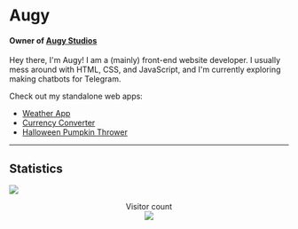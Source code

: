 # Augy
#### Owner of [Augy Studios](https://github.com/augy-studios)

Hey there, I'm Augy! I am a (mainly) front-end website developer. I usually mess around with HTML, CSS, and JavaScript, and I'm currently exploring making chatbots for Telegram.

Check out my standalone web apps:
- [Weather App](https://weatherapp.today)
- [Currency Converter](https://convertcurrencyfor.me)
- [Halloween Pumpkin Thrower](https://throwpumpkins.lol/)

------------
## Statistics

![](https://github-readme-stats.vercel.app/api?username=augyteo&count_private=true&theme=chartreuse-dark)

<p align="center"> 
  Visitor count<br>
  <img src="https://profile-counter.glitch.me/augyteo/count.svg" />
</p>
